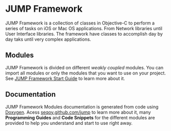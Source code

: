 JUMP Framework
==============


JUMP Framework is a collection of classes in Objective-C to perform a series of tasks on iOS or
Mac OS applications. From Network libraries until User Interface libraries. The framework have
classes to accomplish day by day taks until very complex applications.  


Modules
-------

JUMP Framework is divided on different _weakly coupled_ modules. You can import all modules or only
the modules that you want to use on your project. See [JUMP Framework Start Guide](http://jump.github.com) to 
learn more about it.

Documentation
-------------

JUMP Framework Modules documentation is generated from code using [Doxygen](http://www.stack.nl/~dimitri/doxygen/). 
Acess [seqoy.github.com/jump](http://seoy.github.com/jump) to learn more about it, many **Programming Guides** and **Code Snippets** for the different modules are
provided to help you understand and start to use right away.

